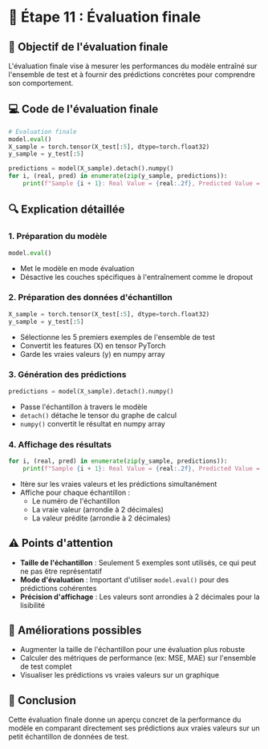# 🏁 Étape 11 : Évaluation finale

## 🎯 Objectif de l'évaluation finale

L'évaluation finale vise à mesurer les performances du modèle entraîné sur l'ensemble de test et à fournir des prédictions concrètes pour comprendre son comportement.

## 💻 Code de l'évaluation finale

```python
# Évaluation finale
model.eval()
X_sample = torch.tensor(X_test[:5], dtype=torch.float32)
y_sample = y_test[:5]

predictions = model(X_sample).detach().numpy()
for i, (real, pred) in enumerate(zip(y_sample, predictions)):
    print(f"Sample {i + 1}: Real Value = {real:.2f}, Predicted Value = {pred[0]:.2f}")
```

## 🔍 Explication détaillée

### 1. Préparation du modèle

```python
model.eval()
```
- Met le modèle en mode évaluation
- Désactive les couches spécifiques à l'entraînement comme le dropout

### 2. Préparation des données d'échantillon

```python
X_sample = torch.tensor(X_test[:5], dtype=torch.float32)
y_sample = y_test[:5]
```
- Sélectionne les 5 premiers exemples de l'ensemble de test
- Convertit les features (X) en tensor PyTorch
- Garde les vraies valeurs (y) en numpy array

### 3. Génération des prédictions

```python
predictions = model(X_sample).detach().numpy()
```

- Passe l'échantillon à travers le modèle
- `detach()` détache le tensor du graphe de calcul
- `numpy()` convertit le résultat en numpy array

### 4. Affichage des résultats

```python
for i, (real, pred) in enumerate(zip(y_sample, predictions)):
    print(f"Sample {i + 1}: Real Value = {real:.2f}, Predicted Value = {pred[0]:.2f}")
```
- Itère sur les vraies valeurs et les prédictions simultanément
- Affiche pour chaque échantillon :
  - Le numéro de l'échantillon
  - La vraie valeur (arrondie à 2 décimales)
  - La valeur prédite (arrondie à 2 décimales)

## ⚠️ Points d'attention

- **Taille de l'échantillon** : Seulement 5 exemples sont utilisés, ce qui peut ne pas être représentatif
- **Mode d'évaluation** : Important d'utiliser `model.eval()` pour des prédictions cohérentes
- **Précision d'affichage** : Les valeurs sont arrondies à 2 décimales pour la lisibilité

## 🔄 Améliorations possibles

- Augmenter la taille de l'échantillon pour une évaluation plus robuste
- Calculer des métriques de performance (ex: MSE, MAE) sur l'ensemble de test complet
- Visualiser les prédictions vs vraies valeurs sur un graphique

## 🚀 Conclusion

Cette évaluation finale donne un aperçu concret de la performance du modèle en comparant directement ses prédictions aux vraies valeurs sur un petit échantillon de données de test.












